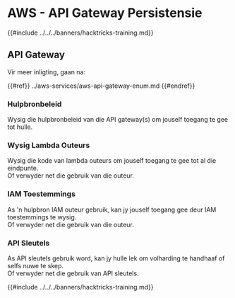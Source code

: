 # AWS - API Gateway Persistensie

{{#include ../../../banners/hacktricks-training.md}}

## API Gateway

Vir meer inligting, gaan na:

{{#ref}}
../aws-services/aws-api-gateway-enum.md
{{#endref}}

### Hulpbronbeleid

Wysig die hulpbronbeleid van die API gateway(s) om jouself toegang te gee tot hulle.

### Wysig Lambda Outeurs

Wysig die kode van lambda outeurs om jouself toegang te gee tot al die eindpunte.\
Of verwyder net die gebruik van die outeur.

### IAM Toestemmings

As 'n hulpbron IAM outeur gebruik, kan jy jouself toegang gee deur IAM toestemmings te wysig.\
Of verwyder net die gebruik van die outeur.

### API Sleutels

As API sleutels gebruik word, kan jy hulle lek om volharding te handhaaf of selfs nuwe te skep.\
Of verwyder net die gebruik van API sleutels.

{{#include ../../../banners/hacktricks-training.md}}
